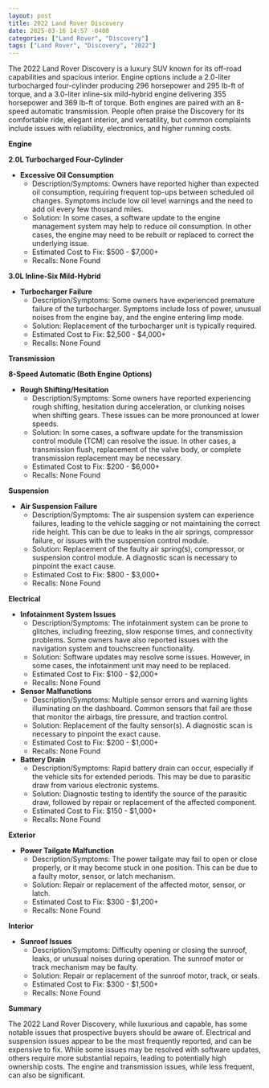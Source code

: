 ```yaml
---
layout: post
title: 2022 Land Rover Discovery
date: 2025-03-16 14:57 -0400
categories: ["Land Rover", "Discovery"]
tags: ["Land Rover", "Discovery", "2022"]
---
```

The 2022 Land Rover Discovery is a luxury SUV known for its off-road capabilities and spacious interior. Engine options include a 2.0-liter turbocharged four-cylinder producing 296 horsepower and 295 lb-ft of torque, and a 3.0-liter inline-six mild-hybrid engine delivering 355 horsepower and 369 lb-ft of torque. Both engines are paired with an 8-speed automatic transmission. People often praise the Discovery for its comfortable ride, elegant interior, and versatility, but common complaints include issues with reliability, electronics, and higher running costs.

**Engine**

**2.0L Turbocharged Four-Cylinder**

*   **Excessive Oil Consumption**
    *   Description/Symptoms: Owners have reported higher than expected oil consumption, requiring frequent top-ups between scheduled oil changes. Symptoms include low oil level warnings and the need to add oil every few thousand miles.
    *   Solution: In some cases, a software update to the engine management system may help to reduce oil consumption. In other cases, the engine may need to be rebuilt or replaced to correct the underlying issue.
    *   Estimated Cost to Fix: $500 - $7,000+
    *   Recalls: None Found

**3.0L Inline-Six Mild-Hybrid**

*   **Turbocharger Failure**
    *   Description/Symptoms: Some owners have experienced premature failure of the turbocharger. Symptoms include loss of power, unusual noises from the engine bay, and the engine entering limp mode.
    *   Solution: Replacement of the turbocharger unit is typically required.
    *   Estimated Cost to Fix: $2,500 - $4,000+
    *   Recalls: None Found

**Transmission**

**8-Speed Automatic (Both Engine Options)**

*   **Rough Shifting/Hesitation**
    *   Description/Symptoms: Some owners have reported experiencing rough shifting, hesitation during acceleration, or clunking noises when shifting gears. These issues can be more pronounced at lower speeds.
    *   Solution: In some cases, a software update for the transmission control module (TCM) can resolve the issue. In other cases, a transmission flush, replacement of the valve body, or complete transmission replacement may be necessary.
    *   Estimated Cost to Fix: $200 - $6,000+
    *   Recalls: None Found

**Suspension**

*   **Air Suspension Failure**
    *   Description/Symptoms: The air suspension system can experience failures, leading to the vehicle sagging or not maintaining the correct ride height. This can be due to leaks in the air springs, compressor failure, or issues with the suspension control module.
    *   Solution: Replacement of the faulty air spring(s), compressor, or suspension control module. A diagnostic scan is necessary to pinpoint the exact cause.
    *   Estimated Cost to Fix: $800 - $3,000+
    *   Recalls: None Found

**Electrical**

*   **Infotainment System Issues**
    *   Description/Symptoms: The infotainment system can be prone to glitches, including freezing, slow response times, and connectivity problems. Some owners have also reported issues with the navigation system and touchscreen functionality.
    *   Solution: Software updates may resolve some issues. However, in some cases, the infotainment unit may need to be replaced.
    *   Estimated Cost to Fix: $100 - $2,000+
    *   Recalls: None Found
*   **Sensor Malfunctions**
    *   Description/Symptoms: Multiple sensor errors and warning lights illuminating on the dashboard. Common sensors that fail are those that monitor the airbags, tire pressure, and traction control.
    *   Solution: Replacement of the faulty sensor(s). A diagnostic scan is necessary to pinpoint the exact cause.
    *   Estimated Cost to Fix: $200 - $1,000+
    *   Recalls: None Found
*   **Battery Drain**
    * Description/Symptoms: Rapid battery drain can occur, especially if the vehicle sits for extended periods. This may be due to parasitic draw from various electronic systems.
    * Solution: Diagnostic testing to identify the source of the parasitic draw, followed by repair or replacement of the affected component.
    * Estimated Cost to Fix: $150 - $1,000+
    * Recalls: None Found

**Exterior**

*   **Power Tailgate Malfunction**
    *   Description/Symptoms: The power tailgate may fail to open or close properly, or it may become stuck in one position. This can be due to a faulty motor, sensor, or latch mechanism.
    *   Solution: Repair or replacement of the affected motor, sensor, or latch.
    *   Estimated Cost to Fix: $300 - $1,200+
    *   Recalls: None Found

**Interior**

*   **Sunroof Issues**
    *   Description/Symptoms: Difficulty opening or closing the sunroof, leaks, or unusual noises during operation. The sunroof motor or track mechanism may be faulty.
    *   Solution: Repair or replacement of the sunroof motor, track, or seals.
    *   Estimated Cost to Fix: $300 - $1,500+
    *   Recalls: None Found

**Summary**

The 2022 Land Rover Discovery, while luxurious and capable, has some notable issues that prospective buyers should be aware of. Electrical and suspension issues appear to be the most frequently reported, and can be expensive to fix. While some issues may be resolved with software updates, others require more substantial repairs, leading to potentially high ownership costs. The engine and transmission issues, while less frequent, can also be significant.

